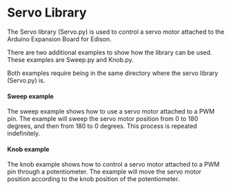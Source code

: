 # Servo Library

The Servo library (Servo.py) is used to control a servo motor attached to the Arduino Expansion Board for Edison.

There are two additional examples to show how the library can be used. These examples are Sweep.py and Knob.py.

Both examples require being in the same directory where the servo library (Servo.py) is.

#### Sweep example
The sweep example shows how to use a servo motor attached to a PWM pin. The example will sweep the servo motor 
position from 0 to 180 degrees, and then from 180 to 0 degrees. This process is repeated indefinitely.

#### Knob example
The knob example shows how to control a servo motor attached to a PWM pin through a potentiometer. The example will 
move the servo motor position according to the knob position of the potentiometer.
